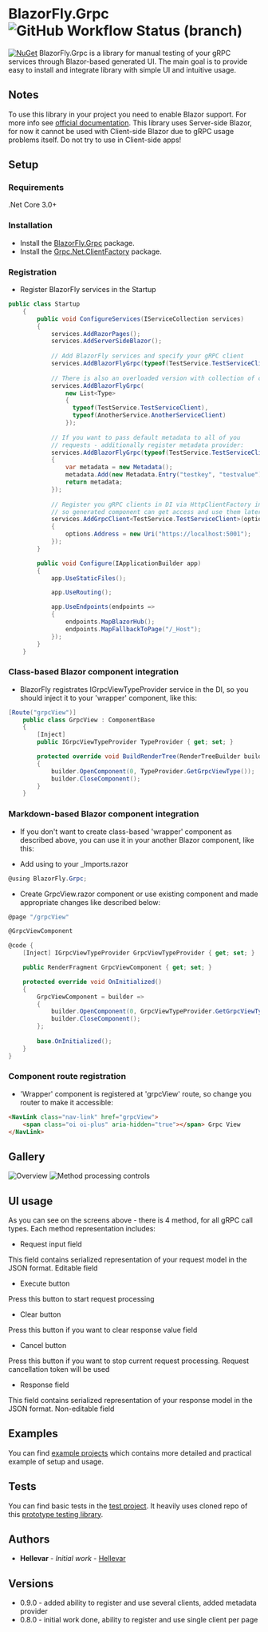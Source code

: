 # BlazorFly.Grpc ![GitHub Workflow Status (branch)](https://img.shields.io/github/workflow/status/Hellevar/BlazorFly.Grpc/Deploy%20package%20to%20Nuget/master)
[![NuGet](https://img.shields.io/nuget/v/BlazorFly.Grpc.svg)](https://www.nuget.org/packages/BlazorFly.Grpc/)
BlazorFly.Grpc is a library for manual testing of your gRPC services through Blazor-based generated UI. The main goal is to provide easy to install and integrate library with simple UI and intuitive usage.

## Notes
To use this library in your project you need to enable Blazor support. For more info see [official documentation](https://docs.microsoft.com/en-us/aspnet/core/blazor/?view=aspnetcore-3.1).
This library uses Server-side Blazor, for now it cannot be used with Client-side Blazor due to gRPC usage problems itself. 
Do not try to use in Client-side apps!

## Setup
### Requirements
.Net Core 3.0+

### Installation
* Install the [BlazorFly.Grpc](https://www.nuget.org/packages/BlazorFly.Grpc/) package.
* Install the [Grpc.Net.ClientFactory](https://www.nuget.org/packages/Grpc.Net.ClientFactory) package.

### Registration
* Register BlazorFly services in the Startup
```csharp
public class Startup
    {
        public void ConfigureServices(IServiceCollection services)
        {
            services.AddRazorPages();
            services.AddServerSideBlazor();
            
            // Add BlazorFly services and specify your gRPC client
            services.AddBlazorFlyGrpc(typeof(TestService.TestServiceClient));
            
            // There is also an overloaded version with collection of clients
            services.AddBlazorFlyGrpc(
                new List<Type> 
                { 
                  typeof(TestService.TestServiceClient),
                  typeof(AnotherService.AnotherServiceClient) 
                });
            
            // If you want to pass default metadata to all of you 
            // requests - additionally register metadata provider:
            services.AddBlazorFlyGrpc(typeof(TestService.TestServiceClient), () =>
            {
                var metadata = new Metadata();
                metadata.Add(new Metadata.Entry("testkey", "testvalue"));
                return metadata;
            });
            
            // Register you gRPC clients in DI via HttpClientFactory integration,
            // so generated component can get access and use them later
            services.AddGrpcClient<TestService.TestServiceClient>(options =>
            {
                options.Address = new Uri("https://localhost:5001");
            });
        }

        public void Configure(IApplicationBuilder app)
        {
            app.UseStaticFiles();

            app.UseRouting();

            app.UseEndpoints(endpoints =>
            {
                endpoints.MapBlazorHub();
                endpoints.MapFallbackToPage("/_Host");
            });
        }
    }
```

### Class-based Blazor component integration
* BlazorFly registrates IGrpcViewTypeProvider service in the DI, so you should inject it to your 'wrapper' component, like this:
```csharp
[Route("grpcView")]
    public class GrpcView : ComponentBase
    {
        [Inject]
        public IGrpcViewTypeProvider TypeProvider { get; set; }

        protected override void BuildRenderTree(RenderTreeBuilder builder)
        {
            builder.OpenComponent(0, TypeProvider.GetGrpcViewType());
            builder.CloseComponent();
        }
    }
```

### Markdown-based Blazor component integration
* If you don't want to create class-based 'wrapper' component as described above, you can use it in your another Blazor component, like this:
- Add using to your _Imports.razor
```csharp
@using BlazorFly.Grpc;
```
- Create GrpcView.razor component or use existing component and made appropriate changes like described below:
```csharp
@page "/grpcView"

@GrpcViewComponent

@code {
    [Inject] IGrpcViewTypeProvider GrpcViewTypeProvider { get; set; }

    public RenderFragment GrpcViewComponent { get; set; }

    protected override void OnInitialized()
    {
        GrpcViewComponent = builder =>
        {
            builder.OpenComponent(0, GrpcViewTypeProvider.GetGrpcViewType());
            builder.CloseComponent();
        };   
        
        base.OnInitialized();
    }
}
```

### Component route registration
* 'Wrapper' component is registered at 'grpcView' route, so change you router to make it accessible:
```html
<NavLink class="nav-link" href="grpcView">
    <span class="oi oi-plus" aria-hidden="true"></span> Grpc View
</NavLink>
```

## Gallery
![Overview](https://raw.github.com/Hellevar/BlazorFly.Grpc/master/.github/images/overview.png)
![Method processing controls](https://raw.github.com/Hellevar/BlazorFly.Grpc/master/.github/images/method-call-details.png)

## UI usage
As you can see on the screens above - there is 4 method, for all gRPC call types.
Each method representation includes:
* Request input field

This field contains serialized representation of your request model in the JSON format. Editable field

* Execute button

Press this button to start request processing

* Clear button

Press this button if you want to clear response value field

* Cancel button

Press this button if you want to stop current request processing. Request cancellation token will be used

* Response field

This field contains serialized representation of your response model in the JSON format. Non-editable field

## Examples
You can find [example projects](https://github.com/Hellevar/BlazorFly.Grpc/tree/master/examples) which contains more detailed and practical example of setup and usage.

## Tests
You can find basic tests in the [test project](https://github.com/Hellevar/BlazorFly.Grpc/tree/master/test). It heavily uses cloned repo of this [prototype testing library](https://github.com/SteveSandersonMS/BlazorUnitTestingPrototype).

## Authors
* **Hellevar** - *Initial work* - [Hellevar](https://github.com/Hellevar)

## Versions
* 0.9.0 - added ability to register and use several clients, added metadata provider
* 0.8.0 - initial work done, ability to register and use single client per page
